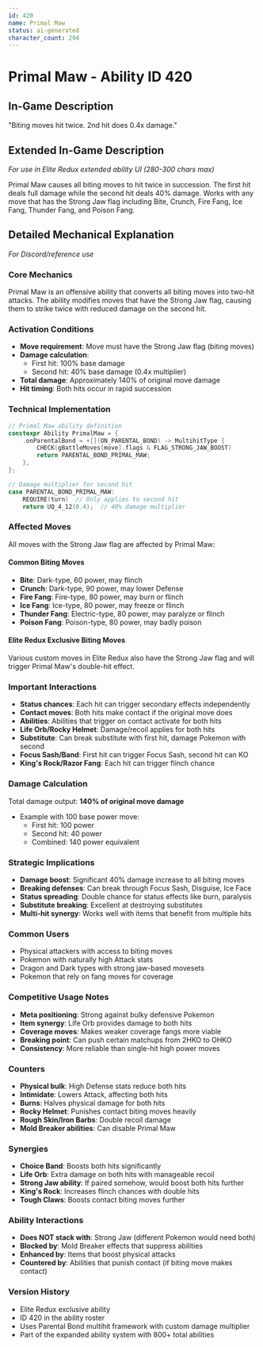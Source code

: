 ```yaml
---
id: 420
name: Primal Maw
status: ai-generated
character_count: 294
---
```


# Primal Maw - Ability ID 420

## In-Game Description
"Biting moves hit twice. 2nd hit does 0.4x damage."

## Extended In-Game Description
*For use in Elite Redux extended ability UI (280-300 chars max)*

Primal Maw causes all biting moves to hit twice in succession. The first hit deals full damage while the second hit deals 40% damage. Works with any move that has the Strong Jaw flag including Bite, Crunch, Fire Fang, Ice Fang, Thunder Fang, and Poison Fang.

## Detailed Mechanical Explanation
*For Discord/reference use*

### Core Mechanics
Primal Maw is an offensive ability that converts all biting moves into two-hit attacks. The ability modifies moves that have the Strong Jaw flag, causing them to strike twice with reduced damage on the second hit.

### Activation Conditions
- **Move requirement**: Move must have the Strong Jaw flag (biting moves)
- **Damage calculation**: 
  - First hit: 100% base damage
  - Second hit: 40% base damage (0.4x multiplier)
- **Total damage**: Approximately 140% of original move damage
- **Hit timing**: Both hits occur in rapid succession

### Technical Implementation
```c
// Primal Maw ability definition
constexpr Ability PrimalMaw = {
    .onParentalBond = +[](ON_PARENTAL_BOND) -> MultihitType {
        CHECK(gBattleMoves[move].flags & FLAG_STRONG_JAW_BOOST)
        return PARENTAL_BOND_PRIMAL_MAW;
    },
};

// Damage multiplier for second hit
case PARENTAL_BOND_PRIMAL_MAW:
    REQUIRE(turn)  // Only applies to second hit
    return UQ_4_12(0.4);  // 40% damage multiplier
```

### Affected Moves
All moves with the Strong Jaw flag are affected by Primal Maw:

#### Common Biting Moves
- **Bite**: Dark-type, 60 power, may flinch
- **Crunch**: Dark-type, 90 power, may lower Defense
- **Fire Fang**: Fire-type, 80 power, may burn or flinch
- **Ice Fang**: Ice-type, 80 power, may freeze or flinch
- **Thunder Fang**: Electric-type, 80 power, may paralyze or flinch
- **Poison Fang**: Poison-type, 80 power, may badly poison

#### Elite Redux Exclusive Biting Moves
Various custom moves in Elite Redux also have the Strong Jaw flag and will trigger Primal Maw's double-hit effect.

### Important Interactions
- **Status chances**: Each hit can trigger secondary effects independently
- **Contact moves**: Both hits make contact if the original move does
- **Abilities**: Abilities that trigger on contact activate for both hits
- **Life Orb/Rocky Helmet**: Damage/recoil applies for both hits
- **Substitute**: Can break substitute with first hit, damage Pokemon with second
- **Focus Sash/Band**: First hit can trigger Focus Sash, second hit can KO
- **King's Rock/Razor Fang**: Each hit can trigger flinch chance

### Damage Calculation
Total damage output: **140% of original move damage**
- Example with 100 base power move:
  - First hit: 100 power
  - Second hit: 40 power
  - Combined: 140 power equivalent

### Strategic Implications
- **Damage boost**: Significant 40% damage increase to all biting moves
- **Breaking defenses**: Can break through Focus Sash, Disguise, Ice Face
- **Status spreading**: Double chance for status effects like burn, paralysis
- **Substitute breaking**: Excellent at destroying substitutes
- **Multi-hit synergy**: Works well with items that benefit from multiple hits

### Common Users
- Physical attackers with access to biting moves
- Pokemon with naturally high Attack stats
- Dragon and Dark types with strong jaw-based movesets
- Pokemon that rely on fang moves for coverage

### Competitive Usage Notes
- **Meta positioning**: Strong against bulky defensive Pokemon
- **Item synergy**: Life Orb provides damage to both hits
- **Coverage moves**: Makes weaker coverage fangs more viable
- **Breaking point**: Can push certain matchups from 2HKO to OHKO
- **Consistency**: More reliable than single-hit high power moves

### Counters
- **Physical bulk**: High Defense stats reduce both hits
- **Intimidate**: Lowers Attack, affecting both hits
- **Burns**: Halves physical damage for both hits
- **Rocky Helmet**: Punishes contact biting moves heavily
- **Rough Skin/Iron Barbs**: Double recoil damage
- **Mold Breaker abilities**: Can disable Primal Maw

### Synergies
- **Choice Band**: Boosts both hits significantly
- **Life Orb**: Extra damage on both hits with manageable recoil
- **Strong Jaw ability**: If paired somehow, would boost both hits further
- **King's Rock**: Increases flinch chances with double hits
- **Tough Claws**: Boosts contact biting moves further

### Ability Interactions
- **Does NOT stack with**: Strong Jaw (different Pokemon would need both)
- **Blocked by**: Mold Breaker effects that suppress abilities
- **Enhanced by**: Items that boost physical attacks
- **Countered by**: Abilities that punish contact (if biting move makes contact)

### Version History
- Elite Redux exclusive ability
- ID 420 in the ability roster
- Uses Parental Bond multihit framework with custom damage multiplier
- Part of the expanded ability system with 800+ total abilities